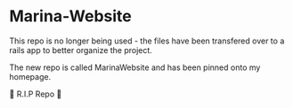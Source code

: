 # Marina-Website

This repo is no longer being used - the files have been transfered over to a 
rails app to better organize the project.

The new repo is called MarinaWebsite and has been pinned onto my homepage.

🌸 R.I.P Repo 🌸
